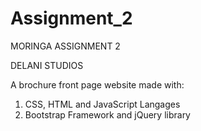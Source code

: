 # Assignment_2

MORINGA ASSIGNMENT 2

DELANI STUDIOS

A brochure front page website made with:

1) CSS, HTML and JavaScript Langages
2) Bootstrap Framework and jQuery library
